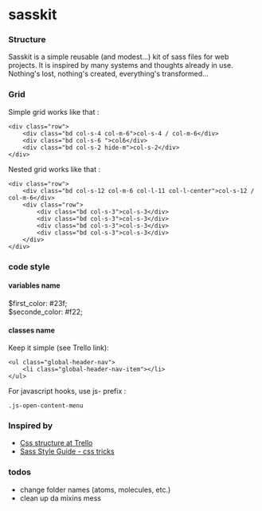 # sasskit


### Structure

Sasskit is a simple reusable (and modest...) kit of sass files for web projects. It is inspired by many systems and thoughts already in use. Nothing's lost, nothing's created, everything's transformed...

### Grid

Simple grid works like that : 

    <div class="row">
        <div class="bd col-s-4 col-m-6">col-s-4 / col-m-6</div>
        <div class="bd col-s-6 ">col6</div>
        <div class="bd col-s-2 hide-m">col-s-2</div>
    </div>

Nested grid works like that : 

    <div class="row">
        <div class="bd col-s-12 col-m-6 col-l-11 col-l-center">col-s-12 / col-m-6</div>
        <div class="row">
            <div class="bd col-s-3">col-s-3</div>
            <div class="bd col-s-3">col-s-3</div>
            <div class="bd col-s-3">col-s-3</div>
            <div class="bd col-s-3">col-s-3</div>
        </div>
    </div>


### code style

#### variables name

$first_color:       #23f;  
$seconde_color:     #f22;    

#### classes name

Keep it simple (see Trello link): 

    <ul class="global-header-nav">
        <li class="global-header-nav-item"></li>
    </ul>

For javascript hooks, use js- prefix : 

    .js-open-content-menu


### Inspired by

- [Css structure at Trello](http://blog.trello.com/refining-the-way-we-structure-our-css-at-trello/)
- [Sass Style Guide - css tricks](http://css-tricks.com/sass-style-guide/)


### todos

- change folder names (atoms, molecules, etc.)
- clean up da mixins mess 
